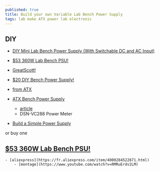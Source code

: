 ```yaml
---
published: true
title: Build your own Variable Lab Bench Power Supply
tags: lab make ATX power lab electronic
---
```

## DIY

- [DIY Mini Lab Bench Power Supply (With Switchable DC and AC Input)](https://www.youtube.com/watch?v=PhLFmokgr9o)

- [$53 360W Lab Bench PSU!](https://www.youtube.com/watch?v=0qjLx_HsKUQ)
- [GreatScott!](https://www.youtube.com/watch?v=wI-KYRdmx-E)
- [$20 DIY Bench Power Supply!](https://www.youtube.com/watch?v=Cw2AjcczHg4)
- [from ATX](https://www.youtube.com/watch?v=F3_OeVjKHr0)
- [ATX Bench Power Supply](https://www.youtube.com/watch?v=n_A-jkpjpcM)
	- [article](https://dronebotworkshop.com/atx-bench-supply/)
    - DSN-VC288 Power Meter
- [Build a Simple Power Supply](https://www.youtube.com/watch?v=IJFBvMMltQw)

or buy one 

## [$53 360W Lab Bench PSU!](https://www.youtube.com/watch?v=0qjLx_HsKUQ)
	- [aliexpress](https://fr.aliexpress.com/item/4000284522671.html)
    	- [montage](https://www.youtube.com/watch?v=RMRuErdv2LM)
